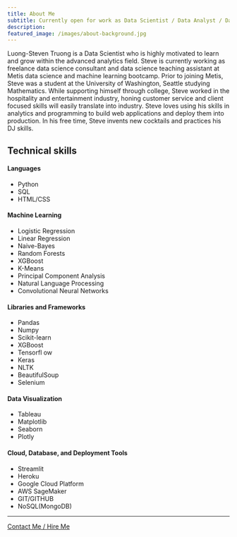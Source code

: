 ```yaml
---
title: About Me
subtitle: Currently open for work as Data Scientist / Data Analyst / Data Science Consultant
description: 
featured_image: /images/about-background.jpg
---
```


Luong-Steven Truong is a Data Scientist who is highly motivated to learn and grow within the advanced analytics field. Steve is currently working as freelance data science consultant and data science teaching assistant at Metis data science and machine learning bootcamp. Prior to joining Metis, Steve was a student at the University of Washington, Seattle studying Mathematics. While supporting himself through college, Steve worked in the hospitality and entertainment industry, honing customer service and client focused skills will easily translate into industry. Steve loves using his skills in analytics and programming to build web applications and deploy them into production. In his free time, Steve invents new cocktails and practices his DJ skills.

## Technical skills

#### Languages
- Python
- SQL
- HTML/CSS

#### Machine Learning
- Logistic Regression
- Linear Regression
- Naive-Bayes
- Random Forests
- XGBoost
- K-Means
- Principal Component Analysis
- Natural Language Processing
- Convolutional Neural Networks

#### Libraries and Frameworks
- Pandas
- Numpy
- Scikit-learn
- XGBoost
- Tensorfl ow
- Keras
- NLTK
- BeautifulSoup
- Selenium

#### Data Visualization
- Tableau
- Matplotlib
- Seaborn
- Plotly

#### Cloud, Database, and Deployment Tools
- Streamlit
- Heroku
- Google Cloud Platform
- AWS SageMaker
- GIT/GITHUB
- NoSQL(MongoDB)

---

<a href="https://www.linkedin.com/in/luongtruong77/" class="button button--large">Contact Me / Hire Me</a>